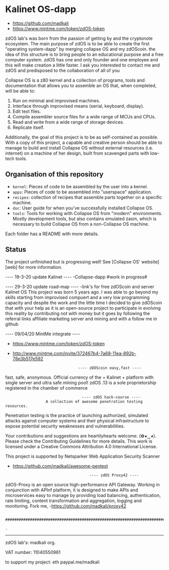 # Kalinet OS-dapp

* https://github.com/madkali 
* https://www.mintme.com/token/zdOS-token

zdOS lab's was born from the passion of getting by and the cryptonote ecosystem.
The main purpose of zdOS is to be able to create the first "operating system-dapp" by merging collapse OS and my zdOScoin.
the idea of ​​this structure is to bring people to an educational purpose and a free computer system.
zdOS has one and only founder and one employee and this will make creation a little faster.
I ask you interested to contact me and zdOS and predisposed to the collaboration of all of you

Collapse OS is a z80 kernel and a collection of programs, tools and
documentation that allows you to assemble an OS that, when completed, will be
able to:

1. Run on minimal and improvised machines.
2. Interface through improvised means (serial, keyboard, display).
3. Edit text files.
4. Compile assembler source files for a wide range of MCUs and CPUs.
5. Read and write from a wide range of storage devices.
6. Replicate itself.

Additionally, the goal of this project is to be as self-contained as possible.
With a copy of this project, a capable and creative person should be able to
manage to build and install Collapse OS without external resources (i.e.
internet) on a machine of her design, built from scavenged parts with low-tech
tools.

## Organisation of this repository

* `kernel`: Pieces of code to be assembled by the user into a kernel.
* `apps`: Pieces of code to be assembled into "userspace" application.
* `recipes`: collection of recipes that assemble parts together on a specific
             machine.
* `doc`: User guide for when you've successfully installed Collapse OS.
* `tools`: Tools for working with Collapse OS from "modern" environments. Mostly
           development tools, but also contains emulated zasm, which is
           necessary to build Collapse OS from a non-Collapse OS machine.

Each folder has a README with more details.

## Status

The project unfinished but is progressing well! See [Collapse OS' website][web]
for more information.

[libz80]: https://https://github.com/madkali

----  19-3-20 update Kalinet  ----
-Collapse-dapp #work in progress#

----  29-3-20 update road-map  ----
-link's for free zdOScoin and server
Kalinet OS
This project was born 5 years ago.
I was able to go beyond my skills starting from improvised compuert and a very low programming capacity and despite the work and the little time I decided to give zdOScoin that with your help as it is an open-source project to participate in evolving this reality by contributing not with money but it goes by following the referral links affiliate marketing server and mining and with a follow me in github

---- 09/04/20 MintMe integrate ----
- https://www.mintme.com/token/zdOS-token
- http://www.mintme.com/invite/372467b4-7a68-11ea-892b-78e3b517e592 

                                   ---- zDOScoin easy,fast ----

fast, safe, anonymous.
Official currency of the + Kalinet + platform
with single server and ultra safe mining pool!
zdOS .13 is a sole proprietorship registered in the chamber of commerce

                                      ---- zdOS hack-course ----
                      A collection of awesome penetration testing resources.

Penetration testing is the practice of launching authorized, simulated attacks against computer systems and their physical infrastructure to expose potential security weaknesses and vulnerabilities.

Your contributions and suggestions are heartilyhearts welcome. (✿◕‿◕). Please check the Contributing Guidelines for more details. This work is licensed under a Creative Commons Attribution 4.0 International License.

This project is supported by Netsparker Web Application Security Scanner     
- https://github.com/madkali/awesome-pentest

                          
                                        ---- zdOS Proxy42 ----

zdOS-Proxy is an open source high-performance API Gateway. Working in conjunction with APInf platform, it is designed to make APIs and microservices easy to manage by providing load balancing, authentication, rate limiting, content transformation and aggregation, logging and monitoring.
Fork me,
-https://github.com/madkali/proxy42
             
             ##########################################################################################
                                                                                                                               .


                                    
                                   
        
-----------------------------------------------------------------------------------------------------------------------------
zdOS lab's:
madkali org.

VAT number:
11040550961

to support my project:
eth paypal.me/madkali
